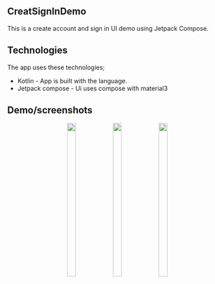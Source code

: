 ## CreatSignInDemo
This is a create account and sign in UI demo using Jetpack Compose.

## Technologies

The app uses these technologies;

- Kotlin - App is built with the language.
- Jetpack compose - Ui uses compose with material3

## Demo/screenshots
<p align="center">
<img src="https://github.com/NancyN00/CreatSignInDemo/assets/105346686/d4a65ddb-8bd8-4842-ab3a-1ec4b19082c0" width=20% height=30% >
<img src="https://github.com/NancyN00/CreatSignInDemo/assets/105346686/65b463f1-12b0-4094-8567-ea9403649ed8" width=20% height=30% >
<img src="https://github.com/NancyN00/CreatSignInDemo/assets/105346686/ad35a206-2d4c-4ea3-b853-67284e22f2af" width=20% height=30% >
</p>
